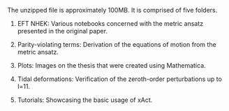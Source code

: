 The unzipped file is approximately 100MB. It is comprised of five folders.

1) EFT NHEK: Various notebooks concerned with the metric ansatz presented in the original paper.

2) Parity-violating terms: Derivation of the equations of motion from the metric ansatz.

3) Plots: Images on the thesis that were created using Mathematica.

4) Tidal deformations: Verification of the zeroth-order perturbations up to l=11.

5) Tutorials: Showcasing the basic usage of xAct.
